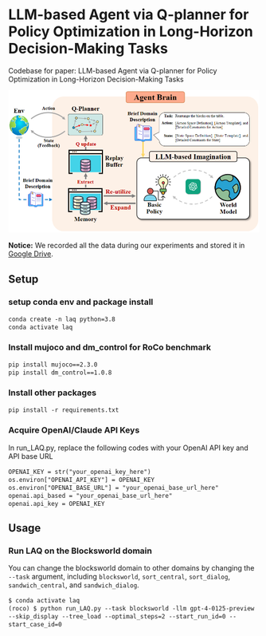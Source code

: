 # LLM-based Agent via Q-planner for Policy Optimization in Long-Horizon Decision-Making Tasks
Codebase for paper: LLM-based Agent via Q-planner for Policy Optimization in Long-Horizon Decision-Making Tasks
 
<img src="LAQ.png" alt="method" width="800"/>


**Notice:** We recorded all the data during our experiments and stored it in [Google Drive](https://drive.google.com/file/d/1Yzz2BymCi00vMRKZDA-zxxetqRCR45Jk/view). 

## Setup
### setup conda env and package install
```
conda create -n laq python=3.8 
conda activate laq
```
### Install mujoco and dm_control for RoCo benchmark
```
pip install mujoco==2.3.0
pip install dm_control==1.0.8 
```

### Install other packages
```
pip install -r requirements.txt
```

### Acquire OpenAI/Claude API Keys
In run_LAQ.py, replace the following codes with your OpenAI API key and API base URL
```
OPENAI_KEY = str("your_openai_key_here")
os.environ["OPENAI_API_KEY"] = OPENAI_KEY
os.environ["OPENAI_BASE_URL"] = "your_openai_base_url_here"
openai.api_based = "your_openai_base_url_here"
openai.api_key = OPENAI_KEY
```

## Usage 
### Run LAQ on the Blocksworld domain
You can change the blocksworld domain to other domains by changing the `--task` argument, including `blocksworld`, `sort_central`, `sort_dialog`, `sandwich_central`, and `sandwich_dialog`.
```
$ conda activate laq
(roco) $ python run_LAQ.py --task blocksworld -llm gpt-4-0125-preview --skip_display --tree_load --optimal_steps=2 --start_run_id=0 --start_case_id=0
```

